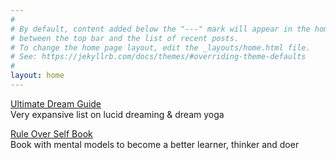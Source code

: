 ```yaml
---
#
# By default, content added below the "---" mark will appear in the home page
# between the top bar and the list of recent posts.
# To change the home page layout, edit the _layouts/home.html file.
# See: https://jekyllrb.com/docs/themes/#overriding-theme-defaults
#
layout: home
---
```


[Ultimate Dream Guide](https://link.com.de/dream)
<br>
Very expansive list on lucid dreaming & dream yoga

[Rule Over Self Book](https://link.com.de/ruleoverself)
<br>
Book with mental models to become a better learner, thinker and doer


